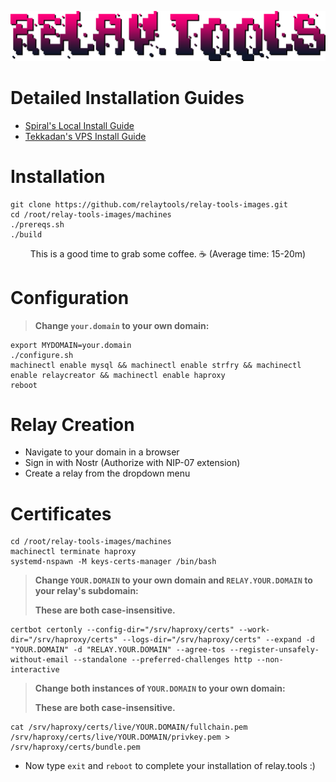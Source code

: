 <p align="center">
  <img src="rt.png" />
</p>

# Detailed Installation Guides
 * [Spiral's Local Install Guide](relaytools-setup.md)
 * [Tekkadan's VPS Install Guide](relaytools-vps.md)

# Installation
```
git clone https://github.com/relaytools/relay-tools-images.git
cd /root/relay-tools-images/machines
./prereqs.sh
./build
```
<p align="center">
  This is a good time to grab some coffee. ☕ (Average time: 15-20m)
</p>

# Configuration

>**Change `your.domain` to your own domain:**
```
export MYDOMAIN=your.domain
./configure.sh
machinectl enable mysql && machinectl enable strfry && machinectl enable relaycreator && machinectl enable haproxy
reboot
```

# Relay Creation

- Navigate to your domain in a browser
- Sign in with Nostr (Authorize with NIP-07 extension)
- Create a relay from the dropdown menu

# Certificates

```
cd /root/relay-tools-images/machines
machinectl terminate haproxy
systemd-nspawn -M keys-certs-manager /bin/bash
```

>**Change `YOUR.DOMAIN` to your own domain and `RELAY.YOUR.DOMAIN` to your relay's subdomain:**
>
>**These are both case-insensitive.**
```
certbot certonly --config-dir="/srv/haproxy/certs" --work-dir="/srv/haproxy/certs" --logs-dir="/srv/haproxy/certs" --expand -d "YOUR.DOMAIN" -d "RELAY.YOUR.DOMAIN" --agree-tos --register-unsafely-without-email --standalone --preferred-challenges http --non-interactive
```
>**Change both instances of `YOUR.DOMAIN` to your own domain:**
>
>**These are both case-insensitive.**
```
cat /srv/haproxy/certs/live/YOUR.DOMAIN/fullchain.pem /srv/haproxy/certs/live/YOUR.DOMAIN/privkey.pem > /srv/haproxy/certs/bundle.pem
```

- Now type ```exit``` and ```reboot``` to complete your installation of relay.tools :)
